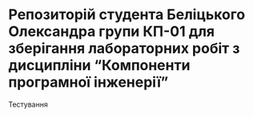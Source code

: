 # Репозиторій студента Беліцького Олександра групи КП-01 для зберігання лабораторних робіт з дисципліни “Компоненти програмної інженерії”
Тестування
